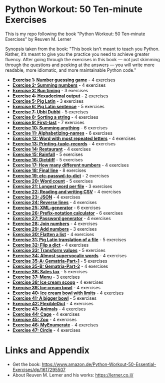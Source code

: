 # Python Workout: 50 Ten-minute Exercises
This is my repo following the book "Python Workout: 50 Ten-minute Exercises" by Reuven M. Lerner 

Synopsis taken from the book:
"This book isn’t meant to teach you Python. Rather, it’s meant to give you the practice you need to achieve greater fluency. After going through the exercises in this book — not just skimming through the questions and peeking at the answers — you will write more readable, more idiomatic, and more maintainable Python code."

* **[Exercise 1: Number guessing game](https://github.com/nihathalici/Python-Workout-50-Ten-minute-Exercises/blob/main/CHPT-01-Numeric-Types/Exer-01-Number-guessing-game/Exer-01-Number-guessing-game.ipynb)** - 4 exercises
* **[Exercise 2: Summing numbers](https://github.com/nihathalici/Python-Workout-50-Ten-minute-Exercises/tree/main/CHPT-01-Numeric-Types/Exer-02-Summing-numbers)** - 4 exercises
* **[Exercise 3: Run timing](https://github.com/nihathalici/Python-Workout-50-Ten-minute-Exercises/tree/main/CHPT-01-Numeric-Types/Exer-03-Run-timing)** - 3 exercises
* **[Exercise 4: Hexadecimal output](https://github.com/nihathalici/Python-Workout-50-Ten-minute-Exercises/tree/main/CHPT-01-Numeric-Types/Exer-04-Hexadecimal-output)** - 2 exercises
* **[Exercise 5: Pig Latin](https://github.com/nihathalici/Python-Workout-50-Ten-minute-Exercises/tree/main/CHPT-02-Strings/Exer-05-Pig-Latin)** - 3 exercises
* **[Exercise 6: Pig Latin sentence](https://github.com/nihathalici/Python-Workout-50-Ten-minute-Exercises/tree/main/CHPT-02-Strings/Exer-06-Pig-Latin-sentence)** - 5 exercises
* **[Exercise 7: Ubbi Dubbi](https://github.com/nihathalici/Python-Workout-50-Ten-minute-Exercises/tree/main/CHPT-02-Strings/Exer-07-Ubbi-Dubbi)** - 5 exercises
* **[Exercise 8: Sorting a string](https://github.com/nihathalici/Python-Workout-50-Ten-minute-Exercises/tree/main/CHPT-02-Strings/Exer-08-Sorting-a-string)** - 4 exercises
* **[Exercise 9: First-last](https://github.com/nihathalici/Python-Workout-50-Ten-minute-Exercises/tree/main/CHPT-03-Lists-and-tuples/Exer-09-First-last)** - 7 exercises
* **[Exercise 10: Summing anything](https://github.com/nihathalici/Python-Workout-50-Ten-minute-Exercises/tree/main/CHPT-03-Lists-and-tuples/Exer-10-Summing-anything)** - 6 exercises
* **[Exercise 11: Alphabetizing-names](https://github.com/nihathalici/Python-Workout-50-Ten-minute-Exercises/tree/main/CHPT-03-Lists-and-tuples/Exer-11-Alphabetizing-names)** - 6 exercises
* **[Exercise 12: Word with most repeated letters](https://github.com/nihathalici/Python-Workout-50-Ten-minute-Exercises/tree/main/CHPT-03-Lists-and-tuples/Exer-12-Word-with-most-repeated-letters)** - 4 exercises
* **[Exercise 13: Printing-tuple-records](https://github.com/nihathalici/Python-Workout-50-Ten-minute-Exercises/tree/main/CHPT-03-Lists-and-tuples/Exer-13-Printing-tuple-records)** - 4 exercises
* **[Exercise 14: Restaurant](https://github.com/nihathalici/Python-Workout-50-Ten-minute-Exercises/tree/main/CHPT-04-Dictionaries-and-sets/Exer-14-Restaurant)** - 4 exercises
* **[Exercise 15: Rainfall](https://github.com/nihathalici/Python-Workout-50-Ten-minute-Exercises/tree/main/CHPT-04-Dictionaries-and-sets/Exer-15-Rainfall)** - 5 exercises
* **[Exercise 16: Dictdiff](https://github.com/nihathalici/Python-Workout-50-Ten-minute-Exercises/tree/main/CHPT-04-Dictionaries-and-sets/Exer-16-Dictdiff)** - 5 exercises
* **[Exercise 17: How many different numbers](https://github.com/nihathalici/Python-Workout-50-Ten-minute-Exercises/tree/main/CHPT-04-Dictionaries-and-sets/Exer-17-How-many-different-numbers)** - 4 exercises
* **[Exercise 18: Final line](https://github.com/nihathalici/Python-Workout-50-Ten-minute-Exercises/tree/main/CHPT-05-Files/Exer-18-Final-line)** - 8 exercises
* **[Exercise 19: etc-passwd-to-dict](https://github.com/nihathalici/Python-Workout-50-Ten-minute-Exercises/tree/main/CHPT-05-Files/Exer-19-etc-passwd-to-dict)** - 2 exercises
* **[Exercise 20: Word count](https://github.com/nihathalici/Python-Workout-50-Ten-minute-Exercises/tree/main/CHPT-05-Files/Exer-20-Word-count)** - 5 exercises
* **[Exercise 21: Longest word per file](https://github.com/nihathalici/Python-Workout-50-Ten-minute-Exercises/tree/main/CHPT-05-Files/Exer-21-Longest-word-per-file)** - 3 exercises
* **[Exercise 22: Reading and writing CSV](https://github.com/nihathalici/Python-Workout-50-Ten-minute-Exercises/tree/main/CHPT-05-Files/Exer-22-Reading-and-writing-CSV)** - 4 exercises
* **[Exercise 23: JSON](https://github.com/nihathalici/Python-Workout-50-Ten-minute-Exercises/tree/main/CHPT-05-Files/Exer-23-JSON)** - 4 exercises
* **[Exercise 24: Reverse lines](https://github.com/nihathalici/Python-Workout-50-Ten-minute-Exercises/tree/main/CHPT-05-Files/Exer-24-Reverse-lines)** - 4 exercises
* **[Exercise 25: XML-generator](https://github.com/nihathalici/Python-Workout-50-Ten-minute-Exercises/tree/main/CHPT-06-Functions/Exer-25-XML-generator)** - 6 exercises
* **[Exercise 26: Prefix-notation calculator](https://github.com/nihathalici/Python-Workout-50-Ten-minute-Exercises/tree/main/CHPT-06-Functions/Exer-26-Prefix-notation-calculator)** - 6 exercises
* **[Exercise 27: Password generator](https://github.com/nihathalici/Python-Workout-50-Ten-minute-Exercises/tree/main/CHPT-06-Functions/Exer-27-Password-generator)** - 4 exercises
* **[Exercise 28: Join numbers](https://github.com/nihathalici/Python-Workout-50-Ten-minute-Exercises/tree/main/CHPT-07-Functional-programming-with-comprehensions/Exer-28-Join-numbers)** - 4 exercises
* **[Exercise 29: Add numbers](https://github.com/nihathalici/Python-Workout-50-Ten-minute-Exercises/tree/main/CHPT-07-Functional-programming-with-comprehensions/Exer-29-Add-numbers)** - 3 exercises
* **[Exercise 30: Flatten a list](https://github.com/nihathalici/Python-Workout-50-Ten-minute-Exercises/tree/main/CHPT-07-Functional-programming-with-comprehensions/Exer-30-Flatten-a-list)** - 4 exercises
* **[Exercise 31: Pig Latin translation of a file](https://github.com/nihathalici/Python-Workout-50-Ten-minute-Exercises/tree/main/CHPT-07-Functional-programming-with-comprehensions/Exer-31-Pig-Latin-translation-of-a-file)** - 5 exercises
* **[Exercise 32: Flip a dict](https://github.com/nihathalici/Python-Workout-50-Ten-minute-Exercises/tree/main/CHPT-07-Functional-programming-with-comprehensions/Exer-32-Flip-a-dict)** - 4 exercises
* **[Exercise 33: Transform values](https://github.com/nihathalici/Python-Workout-50-Ten-minute-Exercises/tree/main/CHPT-07-Functional-programming-with-comprehensions/Exer-33-Transform-values)** - 5 exercises
* **[Exercise 34: Almost supervocalic words](https://github.com/nihathalici/Python-Workout-50-Ten-minute-Exercises/tree/main/CHPT-07-Functional-programming-with-comprehensions/Exer-34-Almost-supervocalic-words)** - 4 exercises
* **[Exercise 35-A: Gematria-Part-1](https://github.com/nihathalici/Python-Workout-50-Ten-minute-Exercises/tree/main/CHPT-07-Functional-programming-with-comprehensions/Exer-35-A-Gematria-Part-1)** - 5 exercises
* **[Exercise 35-B: Gematria-Part-2](https://github.com/nihathalici/Python-Workout-50-Ten-minute-Exercises/tree/main/CHPT-07-Functional-programming-with-comprehensions/Exer-35-B-Gematria-Part-2)** - 4 exercises
* **[Exercise 36: Sales tax](https://github.com/nihathalici/Python-Workout-50-Ten-minute-Exercises/tree/main/CHPT-08-Modules-and-packages/Exer-36-Sales-tax)** - 5 exercises
* **[Exercise 37: Menu](https://github.com/nihathalici/Python-Workout-50-Ten-minute-Exercises/tree/main/CHPT-08-Modules-and-packages/Exer-37-Menu)** - 3 exercises
* **[Exercise 38: Ice cream scoop](https://github.com/nihathalici/Python-Workout-50-Ten-minute-Exercises/tree/main/CHPT-09-Objects/Exer-38-Ice-cream-scoop)** - 4 exercises
* **[Exercise 39: Ice cream bowl](https://github.com/nihathalici/Python-Workout-50-Ten-minute-Exercises/tree/main/CHPT-09-Objects/Exer-39-Ice-cream-bowl)** - 4 exercises
* **[Exercise 40: Ice cream bowl with limits](https://github.com/nihathalici/Python-Workout-50-Ten-minute-Exercises/tree/main/CHPT-09-Objects/Exer-40-Ice-cream-bowl-with-limits)** - 4 exercises
* **[Exercise 41: A bigger bowl](https://github.com/nihathalici/Python-Workout-50-Ten-minute-Exercises/tree/main/CHPT-09-Objects/Exer-41-A-bigger-bowl)** - 5 exercises
* **[Exercise 42: FlexibleDict](https://github.com/nihathalici/Python-Workout-50-Ten-minute-Exercises/tree/main/CHPT-09-Objects/Exer-42-FlexibleDict)** - 4 exercises
* **[Exercise 43: Animals](https://github.com/nihathalici/Python-Workout-50-Ten-minute-Exercises/tree/main/CHPT-09-Objects/Exer-43-Animals)** - 4 exercises
* **[Exercise 44: Cage](https://github.com/nihathalici/Python-Workout-50-Ten-minute-Exercises/tree/main/CHPT-09-Objects/Exer-44-Cage)** - 4 exercises
* **[Exercise 45: Zoo](https://github.com/nihathalici/Python-Workout-50-Ten-minute-Exercises/tree/main/CHPT-09-Objects/Exer-45-Zoo)** - 4 exercises
* **[Exercise 46: MyEnumerate](https://github.com/nihathalici/Python-Workout-50-Ten-minute-Exercises/tree/main/CHPT-10-Iterators-and-generators/Exer-46-MyEnumerate)** - 4 exercises
* **[Exercise 47: Circle](https://github.com/nihathalici/Python-Workout-50-Ten-minute-Exercises/tree/main/CHPT-10-Iterators-and-generators/Exer-47-Circle)** - 4 exercises


Links and Appendix
========================================================

- Get the book: https://www.amazon.de/Python-Workout-50-Essential-Exercises/dp/1617295507
- About Reuven M. Lerner and his works: https://lerner.co.il/

